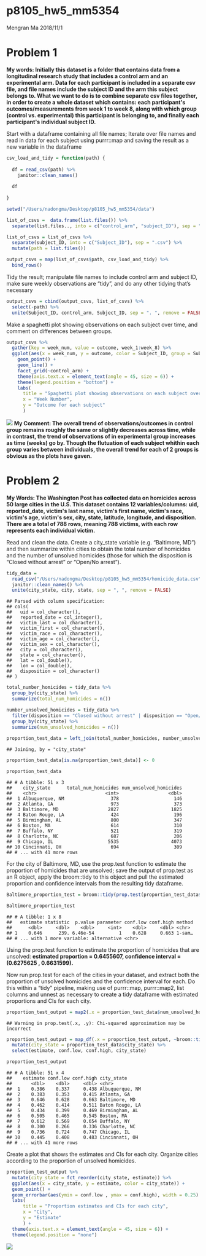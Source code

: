 p8105\_hw5\_mm5354
================
Mengran Ma
2018/11/1

Problem 1
=========

**My words: Initially this dataset is a folder that contains data from a longitudinal research study that includes a control arm and an experimental arm. Data for each participant is included in a separate csv file, and file names include the subject ID and the arm this subject belongs to. What we want to do is to combine separate csv files together, in order to create a whole dataset which contains: each participant's outcomes/measurements from week 1 to week 8, along with which group (control vs. experimental) this participant is belonging to, and finally each participant's individual subject ID.**

Start with a dataframe containing all file names; Iterate over file names and read in data for each subject using purrr::map and saving the result as a new variable in the dataframe

``` r
csv_load_and_tidy = function(path) {
  
  df = read_csv(path) %>%
    janitor::clean_names()
  
  df
  
}

setwd("/Users/nadongma/Desktop/p8105_hw5_mm5354/data")

list_of_csvs =  data.frame(list.files()) %>% 
  separate(list.files.., into = c("control_arm", "subject_ID"), sep = "_")

list_of_csvs = list_of_csvs %>% 
  separate(subject_ID, into = c("Subject_ID"), sep = ".csv") %>% 
  mutate(path = list.files())

output_csvs = map(list_of_csvs$path, csv_load_and_tidy) %>% 
  bind_rows()
```

Tidy the result; manipulate file names to include control arm and subject ID, make sure weekly observations are “tidy”, and do any other tidying that’s necessary

``` r
output_csvs = cbind(output_csvs, list_of_csvs) %>%
  select(-path) %>% 
  unite(Subject_ID, control_arm, Subject_ID, sep = ". ", remove = FALSE)
```

Make a spaghetti plot showing observations on each subject over time, and comment on differences between groups.

``` r
output_csvs %>%
  gather(key = week_num, value = outcome, week_1:week_8) %>% 
  ggplot(aes(x = week_num, y = outcome, color = Subject_ID, group = Subject_ID)) + 
    geom_point() + 
    geom_line() + 
    facet_grid(~control_arm) +
    theme(axis.text.x = element_text(angle = 45, size = 6)) +
    theme(legend.position = "bottom") +
    labs(
      title = "Spaghetti plot showing observations on each subject over time",
      x = "Week Number",
      y = "Outcome for each subject"
      ) 
```

![](p8105_hw5_mm5354_files/figure-markdown_github/spaghetti_plot-1.png) **My Comment: The overall trend of observations/outcomes in control group remains roughly the same or slightly decreases across time, while in contrast, the trend of observations of in experimental group increases as time (weeks) go by. Though the flutuation of each subject whithin each group varies between individuals, the overall trend for each of 2 groups is obvious as the plots have gaven.**

Problem 2
=========

**My Words: The Washington Post has collected data on homicides across 50 large cities in the U.S. This dataset contains 12 variables/columns: uid, reported\_date, victim's last name, victim's first name, victim's race, victim's age, victim's sex, city, state, latitude, longitude, and disposition. There are a total of 788 rows, meaning 788 victims, with each row represents each individual victim.**

Read and clean the data. Create a city\_state variable (e.g. “Baltimore, MD”) and then summarize within cities to obtain the total number of homicides and the number of unsolved homicides (those for which the disposition is “Closed without arrest” or “Open/No arrest”).

``` r
tidy_data = 
  read_csv("/Users/nadongma/Desktop/p8105_hw5_mm5354/homicide_data.csv") %>% 
  janitor::clean_names() %>% 
  unite(city_state, city, state, sep = ", ", remove = FALSE)
```

    ## Parsed with column specification:
    ## cols(
    ##   uid = col_character(),
    ##   reported_date = col_integer(),
    ##   victim_last = col_character(),
    ##   victim_first = col_character(),
    ##   victim_race = col_character(),
    ##   victim_age = col_character(),
    ##   victim_sex = col_character(),
    ##   city = col_character(),
    ##   state = col_character(),
    ##   lat = col_double(),
    ##   lon = col_double(),
    ##   disposition = col_character()
    ## )

``` r
total_number_homicides = tidy_data %>% 
  group_by(city_state) %>%
  summarize(total_num_homicides = n())

number_unsolved_homicides = tidy_data %>%
  filter(disposition == "Closed without arrest" | disposition == "Open/No arrest") %>%
  group_by(city_state) %>%
  summarize(num_unsolved_homicides = n()) 
  
proportion_test_data = left_join(total_number_homicides, number_unsolved_homicides) 
```

    ## Joining, by = "city_state"

``` r
proportion_test_data[is.na(proportion_test_data)] <- 0

proportion_test_data
```

    ## # A tibble: 51 x 3
    ##    city_state      total_num_homicides num_unsolved_homicides
    ##    <chr>                         <int>                  <dbl>
    ##  1 Albuquerque, NM                 378                    146
    ##  2 Atlanta, GA                     973                    373
    ##  3 Baltimore, MD                  2827                   1825
    ##  4 Baton Rouge, LA                 424                    196
    ##  5 Birmingham, AL                  800                    347
    ##  6 Boston, MA                      614                    310
    ##  7 Buffalo, NY                     521                    319
    ##  8 Charlotte, NC                   687                    206
    ##  9 Chicago, IL                    5535                   4073
    ## 10 Cincinnati, OH                  694                    309
    ## # ... with 41 more rows

For the city of Baltimore, MD, use the prop.test function to estimate the proportion of homicides that are unsolved; save the output of prop.test as an R object, apply the broom::tidy to this object and pull the estimated proportion and confidence intervals from the resulting tidy dataframe.

``` r
Baltimore_proportion_test = broom::tidy(prop.test(proportion_test_data$num_unsolved_homicides[proportion_test_data$city_state == "Baltimore, MD"],proportion_test_data$total_num_homicides[proportion_test_data$city_state == "Baltimore, MD"], conf.level = 0.95, correct = TRUE))

Baltimore_proportion_test
```

    ## # A tibble: 1 x 8
    ##   estimate statistic  p.value parameter conf.low conf.high method
    ##      <dbl>     <dbl>    <dbl>     <int>    <dbl>     <dbl> <chr> 
    ## 1    0.646      239. 6.46e-54         1    0.628     0.663 1-sam…
    ## # ... with 1 more variable: alternative <chr>

Using the prop.test function to estimate the proportion of homicides that are unsolved: **estimated proportion = 0.6455607, confidence interval = (0.6275625 , 0.6631599).**

Now run prop.test for each of the cities in your dataset, and extract both the proportion of unsolved homicides and the confidence interval for each. Do this within a “tidy” pipeline, making use of purrr::map, purrr::map2, list columns and unnest as necessary to create a tidy dataframe with estimated proportions and CIs for each city.

``` r
proportion_test_output = map2(.x = proportion_test_data$num_unsolved_homicides, .y = proportion_test_data$total_num_homicides, ~prop.test(.x, .y))
```

    ## Warning in prop.test(.x, .y): Chi-squared approximation may be incorrect

``` r
proportion_test_output = map_df(.x = proportion_test_output, ~broom::tidy(.x)) %>%
  mutate(city_state = proportion_test_data$city_state) %>%
  select(estimate, conf.low, conf.high, city_state)

proportion_test_output
```

    ## # A tibble: 51 x 4
    ##    estimate conf.low conf.high city_state     
    ##       <dbl>    <dbl>     <dbl> <chr>          
    ##  1    0.386    0.337     0.438 Albuquerque, NM
    ##  2    0.383    0.353     0.415 Atlanta, GA    
    ##  3    0.646    0.628     0.663 Baltimore, MD  
    ##  4    0.462    0.414     0.511 Baton Rouge, LA
    ##  5    0.434    0.399     0.469 Birmingham, AL 
    ##  6    0.505    0.465     0.545 Boston, MA     
    ##  7    0.612    0.569     0.654 Buffalo, NY    
    ##  8    0.300    0.266     0.336 Charlotte, NC  
    ##  9    0.736    0.724     0.747 Chicago, IL    
    ## 10    0.445    0.408     0.483 Cincinnati, OH 
    ## # ... with 41 more rows

Create a plot that shows the estimates and CIs for each city. Organize cities according to the proportion of unsolved homicides.

``` r
proportion_test_output %>% 
  mutate(city_state = fct_reorder(city_state, estimate)) %>%
  ggplot(aes(x = city_state, y = estimate, color = city_state)) +
  geom_point() +
  geom_errorbar(aes(ymin = conf.low , ymax = conf.high), width = 0.25) +
  labs(
      title = "Proportion estimates and CIs for each city",
      x = "City",
      y = "Estimate"
      ) +
  theme(axis.text.x = element_text(angle = 45, size = 6)) +
  theme(legend.position = "none")
```

![](p8105_hw5_mm5354_files/figure-markdown_github/problem2_plot_errorbar-1.png)
